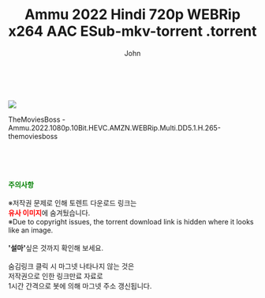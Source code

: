 ﻿---
layout: post
title:  "                   Ammu 2022 Hindi 720p WEBRip x264 AAC ESub-mkv-torrent                .torrent"
author: John
categories: [ 영화 ]
tags: [  ]
image: https://torrentrj59.com/uploadfile/full/e26b6279c0fc997267074d3418876bd2171b44af.jpg 
description: "                   Ammu 2022 Hindi 720p WEBRip x264 AAC ESub-mkv-torrent                 torrent 정보 공유"
toc: true
toc_sticky: true
---

<br>
<p><img src="https://torrentrj59.com/uploadfile/full/e26b6279c0fc997267074d3418876bd2171b44af.jpg"/></p>
 TheMoviesBoss - Ammu.2022.1080p.10Bit.HEVC.AMZN.WEBRip.Multi.DD5.1.H.265-themoviesboss  
    
<br><br><br>
<p data-ke-size="size16"><b><span style="color: green;">주의사항</span></b><br /><br />※저작권 문제로 인해 토렌트 다운로드 링크는<br /><b><span style="color: red;">유사 이미지</span></b>에 숨겨뒀습니다.<br />※Due to copyright issues, the torrent download link is hidden where it looks like an image.<br /><br /><b>'설마'</b>싶은 것까지 확인해 보세요.<br /><br />숨김링크 클릭 시 마그넷 나타나지 않는 것은<br />저작권으로 인한 링크만료 자료로<br />1시간 간격으로 봇에 의해 마그넷 주소 갱신됩니다.</p>
